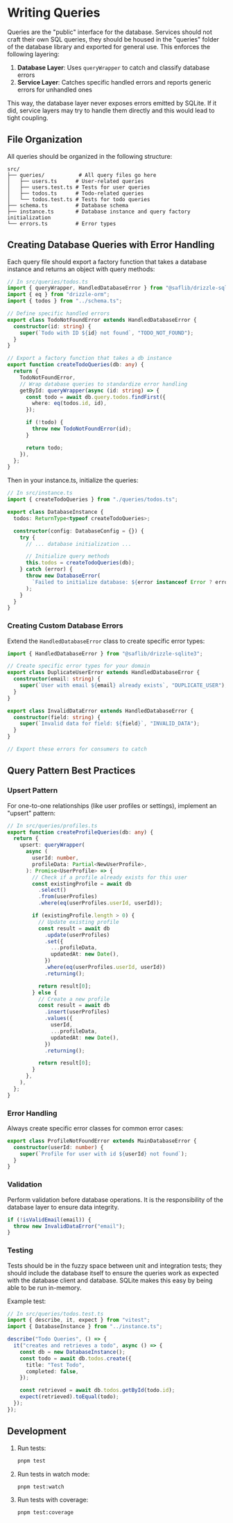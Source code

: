 # Writing Queries

Queries are the "public" interface for the database. Services should not craft their own SQL queries, they should be housed in the "queries" folder of the database library and exported for general use. This enforces the following layering:

1. **Database Layer**: Uses `queryWrapper` to catch and classify database errors
2. **Service Layer**: Catches specific handled errors and reports generic errors for unhandled ones

This way, the database layer never exposes errors emitted by SQLite. If it did, service layers may try
to handle them directly and this would lead to tight coupling.

## File Organization

All queries should be organized in the following structure:

```
src/
├── queries/           # All query files go here
│   ├── users.ts      # User-related queries
│   ├── users.test.ts # Tests for user queries
│   ├── todos.ts      # Todo-related queries
│   └── todos.test.ts # Tests for todo queries
├── schema.ts         # Database schema
├── instance.ts       # Database instance and query factory initialization
└── errors.ts         # Error types
```

## Creating Database Queries with Error Handling

Each query file should export a factory function that takes a database instance and returns an object with query methods:

```typescript
// In src/queries/todos.ts
import { queryWrapper, HandledDatabaseError } from "@saflib/drizzle-sqlite3";
import { eq } from "drizzle-orm";
import { todos } from "../schema.ts";

// Define specific handled errors
export class TodoNotFoundError extends HandledDatabaseError {
  constructor(id: string) {
    super(`Todo with ID ${id} not found`, "TODO_NOT_FOUND");
  }
}

// Export a factory function that takes a db instance
export function createTodoQueries(db: any) {
  return {
    TodoNotFoundError,
    // Wrap database queries to standardize error handling
    getById: queryWrapper(async (id: string) => {
      const todo = await db.query.todos.findFirst({
        where: eq(todos.id, id),
      });

      if (!todo) {
        throw new TodoNotFoundError(id);
      }

      return todo;
    }),
  };
}
```

Then in your instance.ts, initialize the queries:

```typescript
// In src/instance.ts
import { createTodoQueries } from "./queries/todos.ts";

export class DatabaseInstance {
  todos: ReturnType<typeof createTodoQueries>;

  constructor(config: DatabaseConfig = {}) {
    try {
      // ... database initialization ...

      // Initialize query methods
      this.todos = createTodoQueries(db);
    } catch (error) {
      throw new DatabaseError(
        `Failed to initialize database: ${error instanceof Error ? error.message : String(error)}`,
      );
    }
  }
}
```

### Creating Custom Database Errors

Extend the `HandledDatabaseError` class to create specific error types:

```typescript
import { HandledDatabaseError } from "@saflib/drizzle-sqlite3";

// Create specific error types for your domain
export class DuplicateUserError extends HandledDatabaseError {
  constructor(email: string) {
    super(`User with email ${email} already exists`, "DUPLICATE_USER");
  }
}

export class InvalidDataError extends HandledDatabaseError {
  constructor(field: string) {
    super(`Invalid data for field: ${field}`, "INVALID_DATA");
  }
}

// Export these errors for consumers to catch
```

## Query Pattern Best Practices

### Upsert Pattern

For one-to-one relationships (like user profiles or settings), implement an "upsert" pattern:

```typescript
// In src/queries/profiles.ts
export function createProfileQueries(db: any) {
  return {
    upsert: queryWrapper(
      async (
        userId: number,
        profileData: Partial<NewUserProfile>,
      ): Promise<UserProfile> => {
        // Check if a profile already exists for this user
        const existingProfile = await db
          .select()
          .from(userProfiles)
          .where(eq(userProfiles.userId, userId));

        if (existingProfile.length > 0) {
          // Update existing profile
          const result = await db
            .update(userProfiles)
            .set({
              ...profileData,
              updatedAt: new Date(),
            })
            .where(eq(userProfiles.userId, userId))
            .returning();

          return result[0];
        } else {
          // Create a new profile
          const result = await db
            .insert(userProfiles)
            .values({
              userId,
              ...profileData,
              updatedAt: new Date(),
            })
            .returning();

          return result[0];
        }
      },
    ),
  };
}
```

### Error Handling

Always create specific error classes for common error cases:

```typescript
export class ProfileNotFoundError extends MainDatabaseError {
  constructor(userId: number) {
    super(`Profile for user with id ${userId} not found`);
  }
}
```

### Validation

Perform validation before database operations. It is the responsibility of the database layer to ensure data integrity.

```typescript
if (!isValidEmail(email)) {
  throw new InvalidDataError("email");
}
```

### Testing

Tests should be in the fuzzy space between unit and integration tests; they should include the database itself to ensure the queries work as expected with the database client and database. SQLite makes this easy by being able to be run in-memory.

Example test:

```typescript
// In src/queries/todos.test.ts
import { describe, it, expect } from "vitest";
import { DatabaseInstance } from "../instance.ts";

describe("Todo Queries", () => {
  it("creates and retrieves a todo", async () => {
    const db = new DatabaseInstance();
    const todo = await db.todos.create({
      title: "Test Todo",
      completed: false,
    });

    const retrieved = await db.todos.getById(todo.id);
    expect(retrieved).toEqual(todo);
  });
});
```

## Development

1. Run tests:

   ```bash
   pnpm test
   ```

2. Run tests in watch mode:

   ```bash
   pnpm test:watch
   ```

3. Run tests with coverage:
   ```bash
   pnpm test:coverage
   ```
